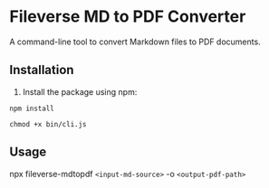 # Fileverse MD to PDF Converter

A command-line tool to convert Markdown files to PDF documents.

## Installation

1. Install the package using npm:

`npm install`

`chmod +x bin/cli.js`

## Usage

npx fileverse-mdtopdf `<input-md-source>` -o `<output-pdf-path>`
